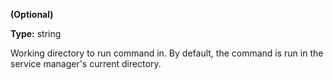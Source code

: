 **(Optional)**

**Type:** string

Working directory to run command in. By default, the
command is run in the service manager's current directory.